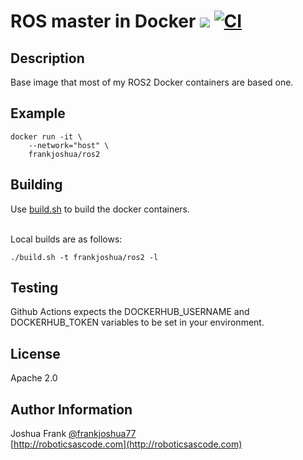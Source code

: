 # ROS master in Docker [![](https://img.shields.io/docker/pulls/frankjoshua/ros2)](https://hub.docker.com/r/frankjoshua/ros2) [![CI](https://github.com/frankjoshua/docker-ros2/workflows/CI/badge.svg)](https://github.com/frankjoshua/docker-ros2/actions)

## Description

Base image that most of my ROS2 Docker containers are based one. 

## Example

```
docker run -it \
    --network="host" \
    frankjoshua/ros2
```

## Building

Use [build.sh](build.sh) to build the docker containers.

<br>Local builds are as follows:

```
./build.sh -t frankjoshua/ros2 -l
```

## Testing

Github Actions expects the DOCKERHUB_USERNAME and DOCKERHUB_TOKEN variables to be set in your environment.

## License

Apache 2.0

## Author Information

Joshua Frank [@frankjoshua77](https://www.twitter.com/@frankjoshua77)
<br>
[http://roboticsascode.com](http://roboticsascode.com)
